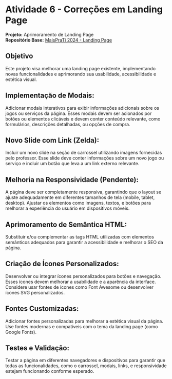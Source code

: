 # Atividade 6 - Correções em Landing Page

**Projeto:** Aprimoramento de Landing Page  
**Repositório Base:** [MaisPraTi 2024 - Landing Page](https://github.com/jhyago/maisPraTi-2024-02/tree/main/2-html-css-js/6-landing-page)  

## Objetivo
Este projeto visa melhorar uma landing page existente, implementando novas funcionalidades e aprimorando sua usabilidade, acessibilidade e estética visual.

## Implementação de Modais: 
Adicionar modais interativos para exibir informações adicionais sobre os jogos ou serviços da página. Esses modais devem ser acionados por botões ou elementos clicáveis e devem conter conteúdo relevante, como formulários, descrições detalhadas, ou opções de compra.

## Novo Slide com Link (Zelda): 
Incluir um novo slide na seção de carrossel utilizando imagens fornecidas pelo professor. Esse slide deve conter informações sobre um novo jogo ou serviço e incluir um botão que leva a um link externo relevante.

## Melhoria na Responsividade (Pendente): 
A página deve ser completamente responsiva, garantindo que o layout se ajuste adequadamente em diferentes tamanhos de tela (mobile, tablet, desktop). Ajustar os elementos como imagens, textos, e botões para melhorar a experiência do usuário em dispositivos móveis.

## Aprimoramento de Semântica HTML: 
Substituir e/ou complementar as tags HTML utilizadas com elementos semânticos adequados para garantir a acessibilidade e melhorar o SEO da página.

## Criação de Ícones Personalizados: 
Desenvolver ou integrar ícones personalizados para botões e navegação. Esses ícones devem melhorar a usabilidade e a aparência da interface. Considere usar fontes de ícones como Font Awesome ou desenvolver ícones SVG personalizados.

## Fontes Customizadas: 
Adicionar fontes personalizadas para melhorar a estética visual da página. Use fontes modernas e compatíveis com o tema da landing page (como Google Fonts).

## Testes e Validação: 
Testar a página em diferentes navegadores e dispositivos para garantir que todas as funcionalidades, como o carrossel, modais, links, e responsividade estejam funcionando conforme esperado.

